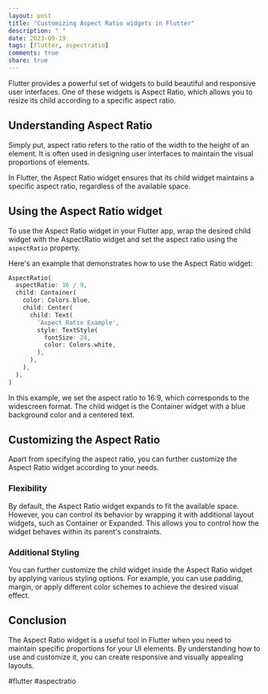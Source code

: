 ```yaml
---
layout: post
title: "Customizing Aspect Ratio widgets in Flutter"
description: " "
date: 2023-09-19
tags: [flutter, aspectratio]
comments: true
share: true
---
```


Flutter provides a powerful set of widgets to build beautiful and responsive user interfaces. One of these widgets is Aspect Ratio, which allows you to resize its child according to a specific aspect ratio.

## Understanding Aspect Ratio

Simply put, aspect ratio refers to the ratio of the width to the height of an element. It is often used in designing user interfaces to maintain the visual proportions of elements.

In Flutter, the Aspect Ratio widget ensures that its child widget maintains a specific aspect ratio, regardless of the available space.

## Using the Aspect Ratio widget

To use the Aspect Ratio widget in your Flutter app, wrap the desired child widget with the AspectRatio widget and set the aspect ratio using the `aspectRatio` property.

Here's an example that demonstrates how to use the Aspect Ratio widget:

```dart
AspectRatio(
  aspectRatio: 16 / 9,
  child: Container(
    color: Colors.blue,
    child: Center(
      child: Text(
        'Aspect Ratio Example',
        style: TextStyle(
          fontSize: 24,
          color: Colors.white,
        ),
      ),
    ),
  ),
)
```

In this example, we set the aspect ratio to 16:9, which corresponds to the widescreen format. The child widget is the Container widget with a blue background color and a centered text.

## Customizing the Aspect Ratio

Apart from specifying the aspect ratio, you can further customize the Aspect Ratio widget according to your needs.

### Flexibility

By default, the Aspect Ratio widget expands to fit the available space. However, you can control its behavior by wrapping it with additional layout widgets, such as Container or Expanded. This allows you to control how the widget behaves within its parent's constraints.

### Additional Styling

You can further customize the child widget inside the Aspect Ratio widget by applying various styling options. For example, you can use padding, margin, or apply different color schemes to achieve the desired visual effect.

## Conclusion

The Aspect Ratio widget is a useful tool in Flutter when you need to maintain specific proportions for your UI elements. By understanding how to use and customize it, you can create responsive and visually appealing layouts.

#flutter #aspectratio